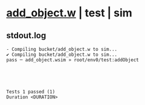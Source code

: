 # [add_object.w](../../../../examples/tests/valid/add_object.w) | test | sim

## stdout.log
```log
- Compiling bucket/add_object.w to sim...
✔ Compiling bucket/add_object.w to sim...
pass ─ add_object.wsim » root/env0/test:addObject
 




Tests 1 passed (1) 
Duration <DURATION>

```

